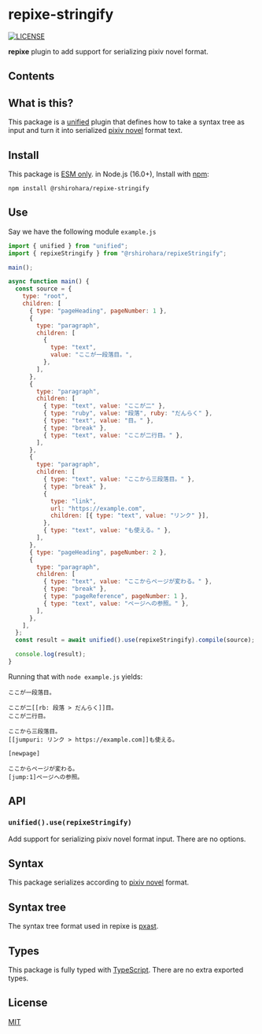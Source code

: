 # repixe-stringify

[![LICENSE][license-badge]][license]

**repixe** plugin to add support for serializing pixiv novel format.

## Contents

## What is this?

This package is a [unified][unified] plugin that defines how to take a syntax tree as input and turn it into serialized [pixiv novel][pixiv-novel] format text.

## Install

This package is [ESM only](https://gist.github.com/sindresorhus/a39789f98801d908bbc7ff3ecc99d99c).
in Node.js (16.0+), Install with [npm][npm]:

```shell
npm install @rshirohara/repixe-stringify
```

## Use

Say we have the following module `example.js`

```js
import { unified } from "unified";
import { repixeStringify } from "@rshirohara/repixeStringify";

main();

async function main() {
  const source = {
    type: "root",
    children: [
      { type: "pageHeading", pageNumber: 1 },
      {
        type: "paragraph",
        children: [
          {
            type: "text",
            value: "ここが一段落目。",
          },
        ],
      },
      {
        type: "paragraph",
        children: [
          { type: "text", value: "ここが二" },
          { type: "ruby", value: "段落", ruby: "だんらく" },
          { type: "text", value: "目。" },
          { type: "break" },
          { type: "text", value: "ここが二行目。" },
        ],
      },
      {
        type: "paragraph",
        children: [
          { type: "text", value: "ここから三段落目。" },
          { type: "break" },
          {
            type: "link",
            url: "https://example.com",
            children: [{ type: "text", value: "リンク" }],
          },
          { type: "text", value: "も使える。" },
        ],
      },
      { type: "pageHeading", pageNumber: 2 },
      {
        type: "paragraph",
        children: [
          { type: "text", value: "ここからページが変わる。" },
          { type: "break" },
          { type: "pageReference", pageNumber: 1 },
          { type: "text", value: "ページへの参照。" },
        ],
      },
    ],
  };
  const result = await unified().use(repixeStringify).compile(source);

  console.log(result);
}
```

Running that with `node example.js` yields:

```text
ここが一段落目。

ここが二[[rb: 段落 > だんらく]]目。
ここが二行目。

ここから三段落目。
[[jumpuri: リンク > https://example.com]]も使える。

[newpage]

ここからページが変わる。
[jump:1]ページへの参照。
```

## API

### `unified().use(repixeStringify)`

Add support for serializing pixiv novel format input.
There are no options.

## Syntax

This package serializes according to [pixiv novel][pixiv-novel] format.

## Syntax tree

The syntax tree format used in repixe is [pxast][pxast].

## Types

This package is fully typed with [TypeScript][typescript]. There are no extra exported types.

## License

[MIT][license]

<!-- Link Definitions -->

[license-badge]: https://img.shields.io/github/license/RShirohara/unified-pixiv
[license]: ./LICENSE
[npm]: https://docs.npmjs.com/cli/install
[pixiv-novel]: https://www.pixiv.net/novel/
[pxast]: https://github.com/RShirohara/unified-pixiv/tree/main/packages/pxast
[typescript]: https://www.typescriptlang.org
[unified]: https://github.com/unifiedjs/unified/
